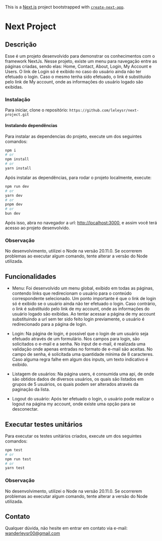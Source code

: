 This is a [Next.js](https://nextjs.org/) project bootstrapped with [`create-next-app`](https://github.com/vercel/next.js/tree/canary/packages/create-next-app).

# Next Project

## Descrição

Esse é um projeto desenvolvido para demonstrar os conhecimentos com o framework NextJs.
Nesse projeto, existe um menu para navegação entre as páginas criadas, sendo elas: Home, Contact, About, Login, My Account e Users. O link de Login só é exibido no caso do usuário ainda não ter efetuado o login. Caso o mesmo tenha sido efetuado, o link é substituido pelo link de My account, onde as informações do usuário logado são exibidas.

### Instalação

Para iniciar, clone o repositório: `https://github.com/leleysr/next-project.git`

#### Instalando dependências

Para instalar as dependencias do projeto, execute um dos seguintes comandos:

```bash
npm i
# or
npm install
# or
yarn install
```

Após instalar as dependências, para rodar o projeto localmente, execute:

```bash
npm run dev
# or
yarn dev
# or
pnpm dev
# or
bun dev
```

Após isso, abra no navegador a url: [http://localhost:3000](http://localhost:3000), e assim você terá acesso ao projeto desenvolvido.

### Observação

No desenvolvimento, utilizei o Node na versão 20.11.0. Se ocorrerem problemas ao executar algum comando, tente alterar a versão do Node utilizada.

## Funcionalidades

- Menu: Foi desenvolvido um menu global, exibido em todas as páginas, contendo links que redirecionam o usuário para o conteúdo correspondente selecionado. Um ponto importante é que o link de login só é exibido se o usuário ainda não ter efetuado o login. Caso contrário, o link é substituido pelo link de my account, onde as informações do usuário logado são exibidas. Ao tentar acessar a página de my account substituindo a url sem ter sido feito login previamente, o usuário é redirecionado para a página de login.

- Login: Na página de login, é possivel que o login de um usuário seja efetuado através de um formulário. Nos campos para login, são solicitados o e-mail e a senha. No input de e-mail, é realizada uma validação onde apenas entradas no formato de e-mail são aceitas. No campo de senha, é solicitada uma quantidade mínima de 8 caracteres. Caso alguma regra falhe em algum dos inputs, um texto indicativo é exibido.

- Listagem de usuários: Na página users, é consumida uma api, de onde são obtidos dados de diversos usuários, os quais são listados em grupos de 5 usuários, os quais podem ser alterados através da paginação da lista.

- Logout do usuário: Após ter efetuado o login, o usuário pode realizar o logout na página my account, onde existe uma opção para se desconectar.

## Executar testes unitários

Para executar os testes unitários criados, execute um dos seguintes comandos:

```bash
npm test
# or
npm run test
# or
yarn test
```

### Observação

No desenvolvimento, utilizei o Node na versão 20.11.0. Se ocorrerem problemas ao executar algum comando, tente alterar a versão do Node utilizada.

## Contato

Qualquer dúvida, não hesite em entrar em contato via e-mail: wanderleysr00@gmail.com
